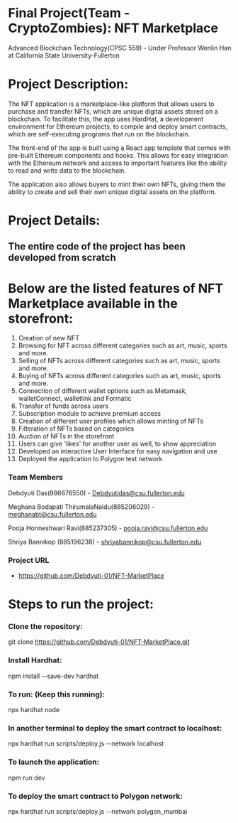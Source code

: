 # Final Project(Team - CryptoZombies): NFT Marketplace 
Advanced Blockchain Technology(CPSC 559) - Under Professor Wenlin Han at California State University-Fullerton

# Project Description:
The NFT application is a marketplace-like platform that allows users to purchase and transfer NFTs, which are unique digital assets stored on a blockchain. To facilitate this, the app uses HardHat, a development environment for Ethereum projects, to compile and deploy smart contracts, which are self-executing programs that run on the blockchain.

The front-end of the app is built using a React app template that comes with pre-built Ethereum components and hooks. This allows for easy integration with the Ethereum network and access to important features like the ability to read and write data to the blockchain.

The application also allows buyers to mint their own NFTs, giving them the ability to create and sell their own unique digital assets on the platform.


# Project Details:
## The entire code of the project has been developed from scratch
# Below are the listed features of NFT Marketplace available in the storefront:
1. Creation of new NFT
2. Browsing for NFT across different categories such as art, music, sports and more.
3. Selling of NFTs across different categories such as art, music, sports and more.
4. Buying of NFTs across different categories such as art, music, sports and more.
5. Connection of different wallet options such as Metamask, walletConnect, walletlink and Formatic
6. Transfer of funds across users
7. Subscription module to achieve premium access
8. Creation of different user profiles which allows minting of NFTs
9. Filteration of NFTs based on categories 
10. Auction of NFTs in the storefront
11. Users can give 'likes' for another user as well, to show appreciation
12. Developed an interactive User Interface for easy navigation and use
13. Deployed the application to Polygon test network
 

### Team Members

Debdyuti Das(886676550) - Debdyutidas@csu.fullerton.edu

Meghana Bodapati ThirumalaNaidu(885206029) - meghanabt@csu.fullerton.edu

Pooja Honneshwari Ravi(885237305) - pooja.ravi@csu.fullerton.edu

Shriya Bannikop (885196238) - shriyabannikop@csu.fullerton.edu

### Project URL
- https://github.com/Debdyuti-01/NFT-MarketPlace

# Steps to run the project:
### Clone the repository:
git clone https://github.com/Debdyuti-01/NFT-MarketPlace.git

### Install Hardhat:
npm install --save-dev hardhat

### To run: (Keep this running):
npx hardhat node

### In another terminal to deploy the smart contract to localhost:
npx hardhat run scripts/deploy.js --network localhost

### To launch the application:
npm run dev

### To deploy the smart contract to Polygon network: 
npx hardhat run scripts/deploy.js --network polygon_mumbai

